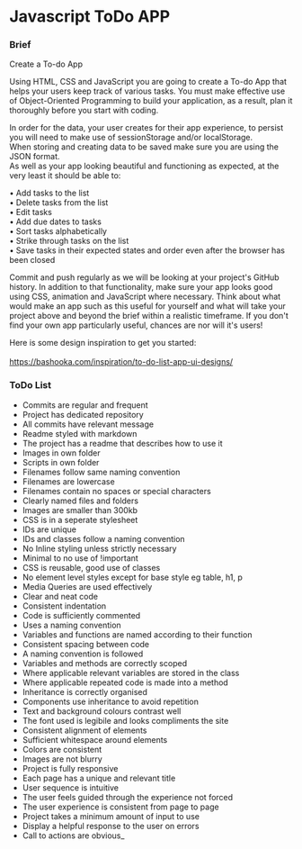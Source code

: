 # Javascript ToDo APP

### Brief

Create a To-do App
 
Using  HTML, CSS and JavaScript you are going to create a To-do App that helps your users keep track of various tasks. You must make effective use of Object-Oriented Programming to build your application, as a result, plan it thoroughly before you start with coding.
 
In order for the data, your user creates for their app experience, to persist you will need to make use of sessionStorage and/or localStorage.<br>
When storing and creating data to be saved make sure you are using the JSON format. <br>
As well as your app looking beautiful and functioning as expected, at the very least it should be able to:<br>
  
• Add tasks to the list <br>
• Delete tasks from the list <br>
• Edit tasks <br>
• Add due dates to tasks <br>
• Sort tasks alphabetically <br>
• Strike through tasks on the list <br>
• Save tasks in their expected states and order even after the browser has been closed <br>
 
Commit and push regularly as we will be looking at your project's GitHub history. 
In addition to that functionality, make sure your app looks good using CSS, animation and JavaScript where necessary.
Think about what would make an app such as this useful for yourself and what will take your project above and beyond the brief within a realistic timeframe. If you don't find your own app particularly useful, chances are nor will it's users!

Here is some design inspiration to get you started:<br><br>
https://bashooka.com/inspiration/to-do-list-app-ui-designs/

### ToDo List

- Commits are regular and frequent
- Project has dedicated repository
- All commits have relevant message
- Readme styled with markdown
- The project has a readme that describes how to use it
- Images in own folder
- Scripts in own folder
- Filenames follow same naming convention
- Filenames are lowercase
- Filenames contain no spaces or special characters
- Clearly named files and folders
- Images are smaller than 300kb
- CSS is in a seperate stylesheet
- IDs are unique
- IDs and classes follow a naming convention
- No Inline styling unless strictly necessary
- Minimal to no use of !important
- CSS is reusable, good use of classes
- No element level styles except for base style eg table, h1, p
- Media Queries are used effectively
- Clear and neat code
- Consistent indentation
- Code is sufficiently commented
- Uses a naming convention
- Variables and functions are named according to their function
- Consistent spacing between code
- A naming convention is followed
- Variables and methods are correctly scoped
- Where applicable relevant variables are stored in the class
- Where applicable repeated code is made into a method
- Inheritance is correctly organised
- Components use inheritance to avoid repetition
- Text and background colours contrast well
- The font used is legibile and looks compliments the site
- Consistent alignment of elements
- Sufficient whitespace around elements
- Colors are consistent
- Images are not blurry
- Project is fully responsive
- Each page has a unique and relevant title
- User sequence is intuitive
- The user feels guided through the experience not forced
- The user experience is consistent from page to page
- Project takes a minimum amount of input to use
- Display a helpful response to the user on errors
- Call to actions are obvious_